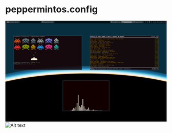 # peppermintos.config
![Alt text](/screenshots/2015-06-05-211623_1680x1050_scrot.png?raw=true)
![Alt text](http://i.imgur.com/MzWhJ9d.gifv)
